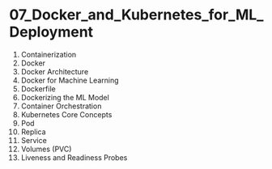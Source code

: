 # 07_Docker_and_Kubernetes_for_ML_Deployment

1. Containerization
2. Docker
3. Docker Architecture
4. Docker for Machine Learning
5. Dockerfile
6. Dockerizing the ML Model
7. Container Orchestration
8. Kubernetes Core Concepts
9. Pod
10. Replica
11. Service
12. Volumes (PVC)
13. Liveness and Readiness Probes
